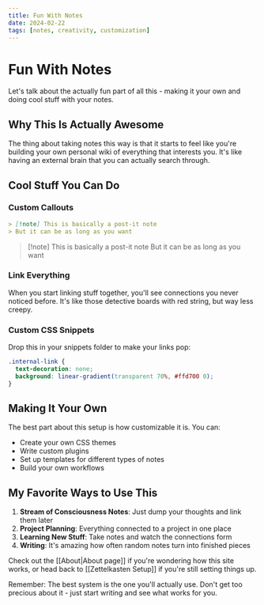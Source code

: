 ```yaml
---
title: Fun With Notes
date: 2024-02-22
tags: [notes, creativity, customization]
---
```


# Fun With Notes

Let's talk about the actually fun part of all this - making it your own and doing cool stuff with your notes.

## Why This Is Actually Awesome

The thing about taking notes this way is that it starts to feel like you're building your own personal wiki of everything that interests you. It's like having an external brain that you can actually search through.

## Cool Stuff You Can Do

### Custom Callouts
```markdown
> [!note] This is basically a post-it note
> But it can be as long as you want
```

> [!note] This is basically a post-it note
> But it can be as long as you want

### Link Everything
When you start linking stuff together, you'll see connections you never noticed before. It's like those detective boards with red string, but way less creepy.

### Custom CSS Snippets

Drop this in your snippets folder to make your links pop:
```css
.internal-link {
  text-decoration: none;
  background: linear-gradient(transparent 70%, #ffd700 0);
}
```

## Making It Your Own

The best part about this setup is how customizable it is. You can:
- Create your own CSS themes
- Write custom plugins
- Set up templates for different types of notes
- Build your own workflows

## My Favorite Ways to Use This

1. **Stream of Consciousness Notes**: Just dump your thoughts and link them later
2. **Project Planning**: Everything connected to a project in one place
3. **Learning New Stuff**: Take notes and watch the connections form
4. **Writing**: It's amazing how often random notes turn into finished pieces

Check out the [[About|About page]] if you're wondering how this site works, or head back to [[Zettelkasten Setup]] if you're still setting things up.

Remember: The best system is the one you'll actually use. Don't get too precious about it - just start writing and see what works for you.